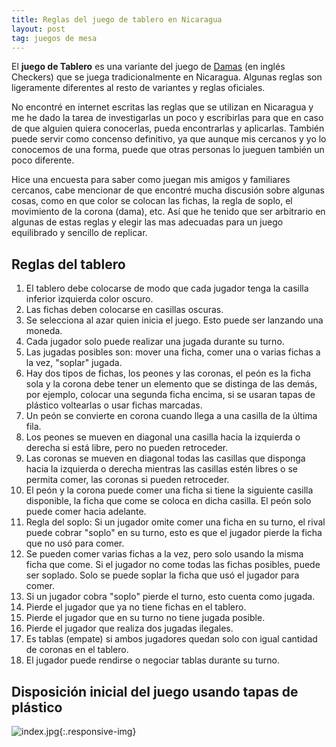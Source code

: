 ```yaml
---
title: Reglas del juego de tablero en Nicaragua
layout: post
tag: juegos de mesa
---
```


El **juego de Tablero** es una variante del juego de [Damas](https://es.wikipedia.org/wiki/Damas) (en inglés Checkers) que se juega tradicionalmente en Nicaragua. Algunas reglas son ligeramente diferentes al resto de variantes y reglas oficiales.

No encontré en internet escritas las reglas que se utilizan en Nicaragua y me he dado la tarea de investigarlas un poco y escribirlas para que en caso de que alguien quiera conocerlas, pueda encontrarlas y aplicarlas. También puede servir como concenso definitivo, ya que aunque mis cercanos y yo lo conocemos de una forma, puede que otras personas lo jueguen también un poco diferente.

Hice una encuesta para saber como juegan mis amigos y familiares cercanos, cabe mencionar de que encontré mucha discusión sobre algunas cosas, como en que color se colocan las fichas, la regla de soplo, el movimiento de la corona (dama), etc. Así que he tenido que ser arbitrario en algunas de estas reglas y elegir las mas adecuadas para un juego equilibrado y sencillo de replicar.

## Reglas del tablero

1. El tablero debe colocarse de modo que cada jugador tenga la casilla inferior izquierda color oscuro.
2. Las fichas deben colocarse en casillas oscuras.
3. Se selecciona al azar quien inicia el juego. Esto puede ser lanzando una moneda.
4. Cada jugador solo puede realizar una jugada durante su turno.
5. Las jugadas posibles son: mover una ficha, comer una o varias fichas a la vez, "soplar" jugada.
6. Hay dos tipos de fichas, los peones y las coronas, el peón es la ficha sola y la corona debe tener un elemento que se distinga de las demás, por ejemplo, colocar una segunda ficha encima, si se usaran tapas de plástico voltearlas o usar fichas marcadas.
7. Un peón se convierte en corona cuando llega a una casilla de la última fila.
8. Los peones se mueven en diagonal una casilla hacia la izquierda  o derecha si está libre, pero no pueden retroceder.
9. Las coronas se mueven en diagonal todas las casillas que disponga hacia la izquierda o derecha mientras las casillas estén libres o se permita comer, las coronas si pueden retroceder.
10. El peón y la corona puede comer una ficha si tiene la siguiente casilla disponible, la ficha que come se coloca en dicha casilla. El peón solo puede comer hacia adelante.
11. Regla del soplo: Si un jugador omite comer una ficha en su turno, el rival puede cobrar "soplo" en su turno, esto es que el jugador pierde la ficha que no usó para comer.
12. Se pueden comer varias fichas a la vez, pero solo usando la misma ficha que come. Si el jugador no come todas las fichas posibles, puede ser soplado. Solo se puede soplar la ficha que usó el jugador para comer.
13. Si un jugador cobra "soplo" pierde el turno, esto cuenta como jugada.
14. Pierde el jugador que ya no tiene fichas en el tablero.
15. Pierde el jugador que en su turno no tiene jugada posible.
16. Pierde el jugador que realiza dos jugadas ilegales.
17. Es tablas (empate) si ambos jugadores quedan solo con igual cantidad de coronas en el tablero.
18. El jugador puede rendirse o negociar tablas durante su turno.

## Disposición inicial del juego usando tapas de plástico

![index.jpg](https://i.postimg.cc/yxCKyLTP/index.jpg){:.responsive-img}